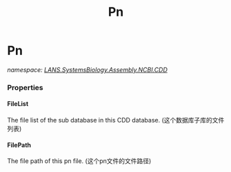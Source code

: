﻿---
title: Pn
---

# Pn
_namespace: [LANS.SystemsBiology.Assembly.NCBI.CDD](N-LANS.SystemsBiology.Assembly.NCBI.CDD.html)_





### Properties

#### FileList
The file list of the sub database in this CDD database.
 (这个数据库子库的文件列表)
#### FilePath
The file path of this pn file.
 (这个pn文件的文件路径)

